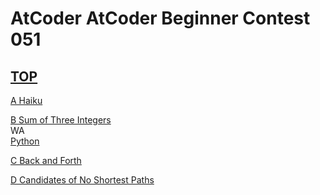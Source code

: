 # AtCoder  AtCoder Beginner Contest 051  

## [TOP](https://atcoder.jp/contests/abc051)  

[A Haiku](https://atcoder.jp/contests/abc051/tasks/abc051_a)  
[](https://atcoder.jp/contests/abc051/submissions/)  

[B Sum of Three Integers](https://atcoder.jp/contests/abc051/tasks/abc051_b)  
WA  
[Python](https://atcoder.jp/contests/abc051/submissions/15528168)  

[C Back and Forth](https://atcoder.jp/contests/abc051/tasks/abc051_c)  
[](https://atcoder.jp/contests/abc051/submissions/)  

[D Candidates of No Shortest Paths](https://atcoder.jp/contests/abc051/tasks/abc051_d)  
[](https://atcoder.jp/contests/abc051/submissions/)  

